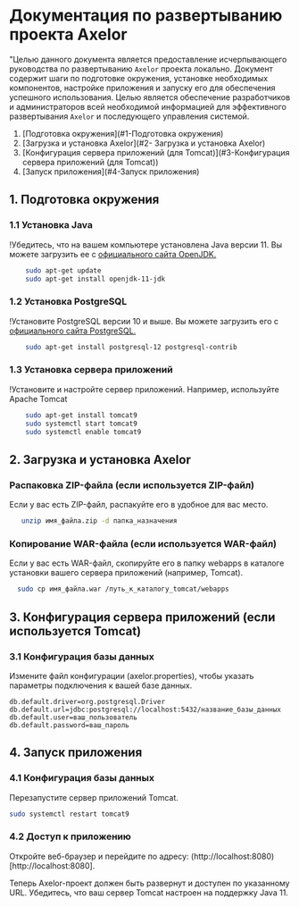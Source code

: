 # Документация по развертыванию проекта Axelor

"Целью данного документа является предоставление исчерпывающего руководства по развертыванию `Axelor` проекта локально. Документ содержит шаги по подготовке окружения, установке необходимых компонентов, настройке приложения и запуску его для обеспечения успешного использования. Целью является обеспечение разработчиков и администраторов всей необходимой информацией для эффективного развертывания `Axelor` и последующего управления системой.


1. [Подготовка окружения](#1-Подготовка окружения)
2. [Загрузка и установка Axelor](#2- Загрузка и установка Axelor)
3. [Конфигурация сервера приложений (для Tomcat)](#3-Конфигурация сервера приложений (для Tomcat))
4. [Запуск приложения](#4-Запуск приложения)
   
## 1. Подготовка окружения
    
### 1.1 Установка Java

!Убедитесь, что на вашем компьютере установлена Java версии 11. Вы можете загрузить ее с [официального сайта OpenJDK.](https://openjdk.org/)

```bash
    sudo apt-get update
    sudo apt-get install openjdk-11-jdk
```
### 1.2 Установка PostgreSQL

!Установите PostgreSQL версии 10 и выше. Вы можете загрузить его с [официального сайта PostgreSQL.](https://www.postgresql.org/download/)

```bash
    sudo apt-get install postgresql-12 postgresql-contrib
```
### 1.3  Установка сервера приложений

!Установите и настройте сервер приложений. Например, используйте Apache Tomcat

```bash
    sudo apt-get install tomcat9
    sudo systemctl start tomcat9
    sudo systemctl enable tomcat9
```

## 2. Загрузка и установка Axelor
### Распаковка ZIP-файла (если используется ZIP-файл)

Если у вас есть ZIP-файл, распакуйте его в удобное для вас место.

```bash
   unzip имя_файла.zip -d папка_назначения
```
### Копирование WAR-файла (если используется WAR-файл)
Если у вас есть WAR-файл, скопируйте его в папку webapps в каталоге установки вашего сервера приложений (например, Tomcat).

```bash
  sudo cp имя_файла.war /путь_к_каталогу_tomcat/webapps
```

## 3. Конфигурация сервера приложений (если используется Tomcat)
### 3.1  Конфигурация базы данных
Измените файл конфигурации (axelor.properties), чтобы указать параметры подключения к вашей базе данных.

```properties
db.default.driver=org.postgresql.Driver
db.default.url=jdbc:postgresql://localhost:5432/название_базы_данных
db.default.user=ваш_пользователь
db.default.password=ваш_пароль
```

## 4. Запуск приложения
### 4.1  Конфигурация базы данных
Перезапустите сервер приложений Tomcat.
```bash
sudo systemctl restart tomcat9
```
### 4.2  Доступ к приложению
Откройте веб-браузер и перейдите по адресу: (http://localhost:8080)[http://localhost:8080].

Теперь Axelor-проект должен быть развернут и доступен по указанному URL. Убедитесь, что ваш сервер Tomcat настроен на поддержку Java 11.